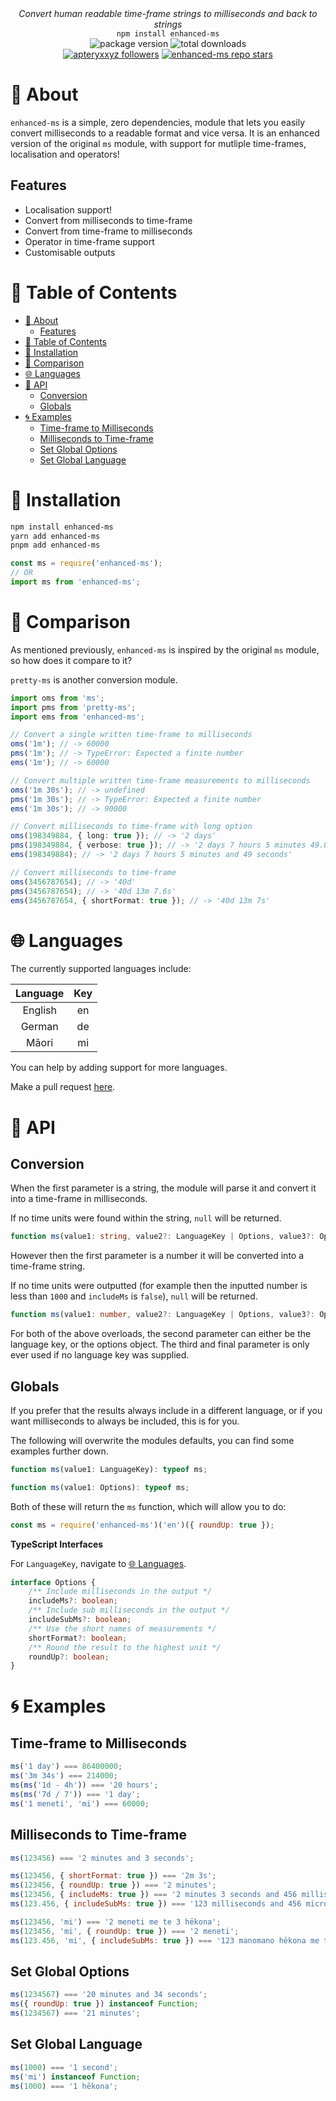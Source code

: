 <div align="center">
    <i>Convert human readable time-frame strings to milliseconds and back to strings</i><br>
    <code>npm install enhanced-ms</code>
</div>

<div align="center">
    <img alt="package version" src="https://img.shields.io/npm/v/enhanced-ms?label=version">
    <img alt="total downloads" src="https://img.shields.io/npm/dt/enhanced-ms">
    <br>
    <a href="https://github.com/apteryxxyz"><img alt="apteryxxyz followers" src="https://img.shields.io/github/followers/apteryxxyz?style=social"></a>
    <a href="https://github.com/apteryxxyz/enhanced-ms"><img alt="enhanced-ms repo stars" src="https://img.shields.io/github/stars/apteryxxyz/enhanced-ms?style=social"></a>
</div>

# 🤔 About

`enhanced-ms` is a simple, zero dependencies, module that lets you easily convert milliseconds to a readable format and vice versa. It is an enhanced version of the original `ms` module, with support for mutliple time-frames, localisation and operators!

## Features

-   Localisation support!
-   Convert from milliseconds to time-frame
-   Convert from time-frame to milliseconds
-   Operator in time-frame support
-   Customisable outputs

# 🏓 Table of Contents

-   [🤔 About](#-about)
    -   [Features](#features)
-   [🏓 Table of Contents](#-table-of-contents)
-   [📩 Installation](#-installation)
-   [🧭 Comparison](#-comparison)
-   [🌐 Languages](#-languages)
-   [🍕 API](#-api)
    -   [Conversion](#conversion)
    -   [Globals](#globals)
-   [🌀 Examples](#-examples)
    -   [Time-frame to Milliseconds](#time-frame-to-milliseconds)
    -   [Milliseconds to Time-frame](#milliseconds-to-time-frame)
    -   [Set Global Options](#set-global-options)
    -   [Set Global Language](#set-global-language)

# 📩 Installation

```bash
npm install enhanced-ms
yarn add enhanced-ms
pnpm add enhanced-ms
```

```js
const ms = require('enhanced-ms');
// OR
import ms from 'enhanced-ms';
```

# 🧭 Comparison

As mentioned previously, `enhanced-ms` is inspired by the original `ms` module, so how does it compare to it?

`pretty-ms` is another conversion module.

```ts
import oms from 'ms';
import pms from 'pretty-ms';
import ems from 'enhanced-ms';

// Convert a single written time-frame to milliseconds
oms('1m'); // -> 60000
pms('1m'); // -> TypeError: Expected a finite number
ems('1m'); // -> 60000

// Convert multiple written time-frame measurements to milliseconds
oms('1m 30s'); // -> undefined
pms('1m 30s'); // -> TypeError: Expected a finite number
ems('1m 30s'); // -> 90000

// Convert milliseconds to time-frame with long option
oms(198349884, { long: true }); // -> '2 days'
pms(198349884, { verbose: true }); // -> '2 days 7 hours 5 minutes 49.8 seconds'
ems(198349884); // -> '2 days 7 hours 5 minutes and 49 seconds'

// Convert milliseconds to time-frame
oms(3456787654); // -> '40d'
pms(3456787654); // -> '40d 13m 7.6s'
ems(3456787654, { shortFormat: true }); // -> '40d 13m 7s'
```

# 🌐 Languages

The currently supported languages include:

| Language | Key |
| :------: | :-: |
| English  | en  |
|  German  | de  |
|  Māori   | mi  |

You can help by adding support for more languages.

Make a pull request [here](https://github.com/apteryxxyz/enhanced-ms).

# 🍕 API

## Conversion

When the first parameter is a string, the module will parse it and convert it into a time-frame in milliseconds.

If no time units were found within the string, `null` will be returned.

```ts
function ms(value1: string, value2?: LanguageKey | Options, value3?: Options): number | null;
```

However then the first parameter is a number it will be converted into a time-frame string.

If no time units were outputted (for example then the inputted number is less than `1000` and `includeMs` is `false`), `null` will be returned.

```ts
function ms(value1: number, value2?: LanguageKey | Options, value3?: Options): string | null;
```

For both of the above overloads, the second parameter can either be the language key, or the options object. The third and final parameter is only ever used if no language key was supplied.

## Globals

If you prefer that the results always include in a different language, or if you want milliseconds to always be included, this is for you.

The following will overwrite the modules defaults, you can find some examples further down.

```ts
function ms(value1: LanguageKey): typeof ms;
```

```ts
function ms(value1: Options): typeof ms;
```

Both of these will return the `ms` function, which will allow you to do:

```js
const ms = require('enhanced-ms')('en')({ roundUp: true });
```

**TypeScript Interfaces**

For `LanguageKey`, navigate to [🌐 Languages](#-languages).

```ts
interface Options {
    /** Include milliseconds in the output */
    includeMs?: boolean;
    /** Include sub milliseconds in the output */
    includeSubMs?: boolean;
    /** Use the short names of measurements */
    shortFormat?: boolean;
    /** Round the result to the highest unit */
    roundUp?: boolean;
}
```

# 🌀 Examples

## Time-frame to Milliseconds

```js
ms('1 day') === 86400000;
ms('3m 34s') === 214000;
ms(ms('1d - 4h')) === '20 hours';
ms(ms('7d / 7')) === '1 day';
ms('1 meneti', 'mi') === 60000;
```

## Milliseconds to Time-frame

```js
ms(123456) === '2 minutes and 3 seconds';

ms(123456, { shortFormat: true }) === '2m 3s';
ms(123456, { roundUp: true }) === '2 minutes';
ms(123456, { includeMs: true }) === '2 minutes 3 seconds and 456 milliseconds';
ms(123.456, { includeSubMs: true }) === '123 milliseconds and 456 microseconds';

ms(123456, 'mi') === '2 meneti me te 3 hēkona';
ms(123456, 'mi', { roundUp: true }) === '2 meneti';
ms(123.456, 'mi', { includeSubMs: true }) === '123 manomano hēkona me te 456 moroiti hēkona';
```

## Set Global Options

```js
ms(1234567) === '20 minutes and 34 seconds';
ms({ roundUp: true }) instanceof Function;
ms(1234567) === '21 minutes';
```

## Set Global Language

```js
ms(1000) === '1 second';
ms('mi') instanceof Function;
ms(1000) === '1 hēkona';
```
